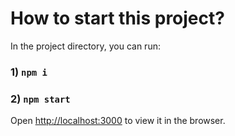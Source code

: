 # How to start this project?

In the project directory, you can run:

### 1) `npm i`

### 2) `npm start`
Open [http://localhost:3000](http://localhost:3000) to view it in the browser.

